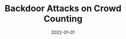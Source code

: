 ---
title: "Backdoor Attacks on Crowd Counting"
collection: publications
permalink: /publication/2022-01-01-Backdoor-Attacks-on-Crowd-Counting
date: 2022-01-01
venue: '2022 30th ACM International Conference on Multimedia'
citation: ' Yuhua Sun,  Tailai Zhang,  Xingjun Ma,  Pan Zhou,  Jian Lou,  Zichuan Xu,  Xing Di,  Yu Cheng,  Lichao Sun, &quot;Backdoor Attacks on Crowd Counting.&quot; 2022 30th ACM International Conference on Multimedia, 2022.'
---